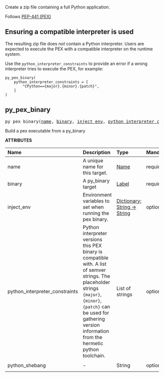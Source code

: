 <!-- Generated with Stardoc: http://skydoc.bazel.build -->

Create a zip file containing a full Python application.

Follows [PEP-441 (PEX)](https://peps.python.org/pep-0441/)

## Ensuring a compatible interpreter is used

The resulting zip file does *not* contain a Python interpreter.
Users are expected to execute the PEX with a compatible interpreter on the runtime system.

Use the `python_interpreter_constraints` to provide an error if a wrong interpreter tries to execute the PEX, for example:

```starlark
py_pex_binary(
    python_interpreter_constraints = [
        "CPython=={major}.{minor}.{patch}",
    ]
)
```


<a id="py_pex_binary"></a>

## py_pex_binary

<pre>
py_pex_binary(<a href="#py_pex_binary-name">name</a>, <a href="#py_pex_binary-binary">binary</a>, <a href="#py_pex_binary-inject_env">inject_env</a>, <a href="#py_pex_binary-python_interpreter_constraints">python_interpreter_constraints</a>, <a href="#py_pex_binary-python_shebang">python_shebang</a>)
</pre>

Build a pex executable from a py_binary

**ATTRIBUTES**


| Name  | Description | Type | Mandatory | Default |
| :------------- | :------------- | :------------- | :------------- | :------------- |
| <a id="py_pex_binary-name"></a>name |  A unique name for this target.   | <a href="https://bazel.build/concepts/labels#target-names">Name</a> | required |  |
| <a id="py_pex_binary-binary"></a>binary |  A py_binary target   | <a href="https://bazel.build/concepts/labels">Label</a> | required |  |
| <a id="py_pex_binary-inject_env"></a>inject_env |  Environment variables to set when running the pex binary.   | <a href="https://bazel.build/rules/lib/dict">Dictionary: String -> String</a> | optional | <code>{}</code> |
| <a id="py_pex_binary-python_interpreter_constraints"></a>python_interpreter_constraints |  Python interpreter versions this PEX binary is compatible with. A list of semver strings.  The placeholder strings <code>{major}</code>, <code>{minor}</code>, <code>{patch}</code> can be used for gathering version  information from the hermetic python toolchain.   | List of strings | optional | <code>["CPython=={major}.{minor}.*"]</code> |
| <a id="py_pex_binary-python_shebang"></a>python_shebang |  -   | String | optional | <code>"#!/usr/bin/env python3"</code> |


